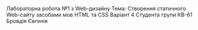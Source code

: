 

Лабораторна робота №1
з Web-дизайну
Тема: Створення статичного Web-сайту засобами мов HTML та CSS
Варіант 4
Студента групи КВ-61
Бровдія Євгенія

